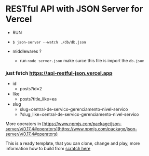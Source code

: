 # RESTful API with JSON Server for Vercel

- RUN
- `$ json-server --watch ./db/db.json`

- middlewares ? 
  - run `node server.json` make surce this file is import the `db.json`



### just fetch https://api-restful-json.vercel.app

- id
  - posts?id=2
- like
  - posts?title_like=ea
- slug
  - slug=central-de-servico-gerenciamento-nivel-servico
  - ?slug_like=central-de-servico-gerenciamento-nivel-servico


More operators in [https://www.npmjs.com/package/json-server/v/0.17.4#operators](https://www.npmjs.com/package/json-server/v/0.17.4#operators)


This is a ready template, that you can clone, change and play, more information how to build from [scratch here](https://ivo-culic.medium.com/create-restful-api-with-json-server-and-deploy-it-to-vercel-d56061c1157a)
